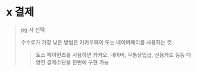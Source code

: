 # x 결제

> pg 사 선택
>
> 수수료가 가장 낮은 방법은 카카오페이 또는 네이버페이를 사용하는 것
>
> > 토스 페이먼츠를 사용하면 카카오, 네이버, 무통장입급, 신용카드 등등 다양한 결제수단을 한번에 구현 가능
